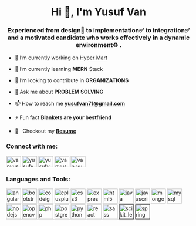<h1 align="center">Hi 👋, I'm Yusuf Van</h1>
<h3 align="center">Experienced from design🍄 to implementation✅ to integration✅ and a motivated candidate who works effectively in a dynamic environment♻️ .</h3>

- 🔭 I’m currently working on [Hyper Mart](https://github.com/vanyusuf1/Hyper-Mart)

- 🌱 I’m currently learning **MERN** Stack

- 🤝 I’m looking to contribute in **ORGANIZATIONS**

- 💬 Ask me about **PROBLEM SOLVING**

- 📫 How to reach me **yusufvan71@gmail.com**

- ⚡ Fun fact **Blankets are your bestfriend**

- 📝 &nbsp; Checkout my **[Resume](https://drive.google.com/file/d/1chk4ZAXZdIQZFexMPjKcmv_nQ5T6UWMp/view?usp=sharing)**

<p align="left">
<h3 align="left">Connect with me:</h3>
<a href="https://dev.to/vanyusuf1" target="blank"><img align="center" src="https://cdn.jsdelivr.net/npm/simple-icons@3.0.1/icons/dev-dot-to.svg" alt="vanyusuf1" height="30" width="40" /></a>
<a href="https://twitter.com/yusufvanwala" target="blank"><img align="center" src="https://cdn.jsdelivr.net/npm/simple-icons@3.0.1/icons/twitter.svg" alt="yusufvanwala" height="30" width="40" /></a>
<a href="https://linkedin.com/in/yusufvan" target="blank"><img align="center" src="https://cdn.jsdelivr.net/npm/simple-icons@3.0.1/icons/linkedin.svg" alt="yusufvan" height="30" width="40" /></a>
<a href="https://fb.com/vanyusuf71" target="blank"><img align="center" src="https://cdn.jsdelivr.net/npm/simple-icons@3.0.1/icons/facebook.svg" alt="vanyusuf71" height="30" width="40" /></a>
<a href="https://instagram.com/van_yusuf" target="blank"><img align="center" src="https://cdn.jsdelivr.net/npm/simple-icons@3.0.1/icons/instagram.svg" alt="van_yusuf" height="30" width="40" /></a>
</p>

<h3 align="left">Languages and Tools:</h3>
<p align="left"> <a href="https://angular.io" target="_blank"> <img src="https://devicons.github.io/devicon/devicon.git/icons/angularjs/angularjs-original.svg" alt="angularjs" width="40" height="40"/> </a> <a href="https://getbootstrap.com" target="_blank"> <img src="https://devicons.github.io/devicon/devicon.git/icons/bootstrap/bootstrap-plain.svg" alt="bootstrap" width="40" height="40"/> </a> <a href="https://codeigniter.com" target="_blank"> <img src="https://cdn.worldvectorlogo.com/logos/codeigniter.svg" alt="codeigniter" width="40" height="40"/> </a> <a href="https://www.w3schools.com/cpp/" target="_blank"> <img src="https://devicons.github.io/devicon/devicon.git/icons/cplusplus/cplusplus-original.svg" alt="cplusplus" width="40" height="40"/> </a> <a href="https://www.w3schools.com/css/" target="_blank"> <img src="https://devicons.github.io/devicon/devicon.git/icons/css3/css3-original-wordmark.svg" alt="css3" width="40" height="40"/> </a> <a href="https://expressjs.com" target="_blank"> <img src="https://devicons.github.io/devicon/devicon.git/icons/express/express-original-wordmark.svg" alt="express" width="40" height="40"/> </a> <a href="https://www.w3.org/html/" target="_blank"> <img src="https://devicons.github.io/devicon/devicon.git/icons/html5/html5-original-wordmark.svg" alt="html5" width="40" height="40"/> </a> <a href="https://www.java.com" target="_blank"> <img src="https://devicons.github.io/devicon/devicon.git/icons/java/java-original-wordmark.svg" alt="java" width="40" height="40"/> </a> <a href="https://developer.mozilla.org/en-US/docs/Web/JavaScript" target="_blank"> <img src="https://devicons.github.io/devicon/devicon.git/icons/javascript/javascript-original.svg" alt="javascript" width="40" height="40"/> </a> <a href="https://www.mongodb.com/" target="_blank"> <img src="https://devicons.github.io/devicon/devicon.git/icons/mongodb/mongodb-original-wordmark.svg" alt="mongodb" width="40" height="40"/> </a> <a href="https://www.mysql.com/" target="_blank"> <img src="https://devicons.github.io/devicon/devicon.git/icons/mysql/mysql-original-wordmark.svg" alt="mysql" width="40" height="40"/> </a> <a href="https://nodejs.org" target="_blank"> <img src="https://devicons.github.io/devicon/devicon.git/icons/nodejs/nodejs-original-wordmark.svg" alt="nodejs" width="40" height="40"/> </a> <a href="https://opencv.org/" target="_blank"> <img src="https://www.vectorlogo.zone/logos/opencv/opencv-icon.svg" alt="opencv" width="40" height="40"/> </a> <a href="https://www.php.net" target="_blank"> <img src="https://devicons.github.io/devicon/devicon.git/icons/php/php-original.svg" alt="php" width="40" height="40"/> </a> <a href="https://www.postgresql.org" target="_blank"> <img src="https://devicons.github.io/devicon/devicon.git/icons/postgresql/postgresql-original-wordmark.svg" alt="postgresql" width="40" height="40"/> </a> <a href="https://www.python.org" target="_blank"> <img src="https://devicons.github.io/devicon/devicon.git/icons/python/python-original.svg" alt="python" width="40" height="40"/> </a> <a href="https://reactjs.org/" target="_blank"> <img src="https://devicons.github.io/devicon/devicon.git/icons/react/react-original-wordmark.svg" alt="react" width="40" height="40"/> </a> <a href="https://sass-lang.com" target="_blank"> <img src="https://devicons.github.io/devicon/devicon.git/icons/sass/sass-original.svg" alt="sass" width="40" height="40"/> </a> <a href="" target="_blank"> <img src="https://upload.wikimedia.org/wikipedia/commons/0/05/Scikit_learn_logo_small.svg" alt="scikit_learn" width="40" height="40"/> </a> <a href="" target="_blank"> <img src="https://www.vectorlogo.zone/logos/springio/springio-icon.svg" alt="spring" width="40" height="40"/> </a> </p>
<!-- <details>	
  <summary><b>📙 Most Used Languages</b></summary>
<p><img align="left" src="https://github-readme-stats.vercel.app/api/top-langs/?username=vanyusuf1&layout=compact" alt="vanyusuf1" /></p>
</details>
<details>	
  <summary><b>⚡ Github Stats</b></summary>
<p>&nbsp;<img align="center" src="https://github-readme-stats.vercel.app/api?username=vanyusuf1&show_icons=true" alt="vanyusuf1" /></p>
</details> -->
